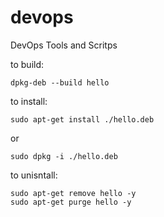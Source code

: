 # devops
DevOps Tools and Scritps

to build:
~~~
dpkg-deb --build hello
~~~

to install:
~~~
sudo apt-get install ./hello.deb
~~~
or
~~~
sudo dpkg -i ./hello.deb
~~~

to unisntall:
~~~
sudo apt-get remove hello -y
sudo apt-get purge hello -y
~~~